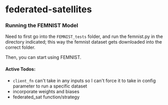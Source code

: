 # federated-satellites

### Running the FEMNIST Model
Need to first go into the `FEMNIST_tests` folder, and run the femnist.py in the directory indicated; this way the femnist dataset gets downloaded into the correct folder.

Then, you can start using FEMNIST.


#### Active Todos:
- `client_fn` can't take in any inputs so I can't force it to take in config parameter to run a specific dataset
- incorporate weights and biases
- federated_sat function/strategy